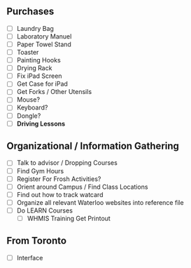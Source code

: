 
## Purchases
- [ ] Laundry Bag
- [ ] Laboratory Manuel
- [ ] Paper Towel Stand
- [ ] Toaster
- [ ] Painting Hooks
- [ ] Drying Rack
- [ ] Fix iPad Screen
- [ ] Get Case for iPad
- [ ] Get Forks / Other Utensils
- [ ] Mouse?
- [ ] Keyboard?
- [ ] Dongle?
- [ ] **Driving Lessons**

## Organizational / Information Gathering
- [ ] Talk to advisor / Dropping Courses
- [ ] Find Gym Hours
- [ ] Register For Frosh Activities?
- [ ] Orient around Campus / Find Class Locations
- [ ] Find out how to track watcard
- [ ] Organize all relevant Waterloo websites into reference file
- [ ] Do LEARN Courses
	- [ ] WHMIS Training Get Printout

## From Toronto
- [ ] Interface
